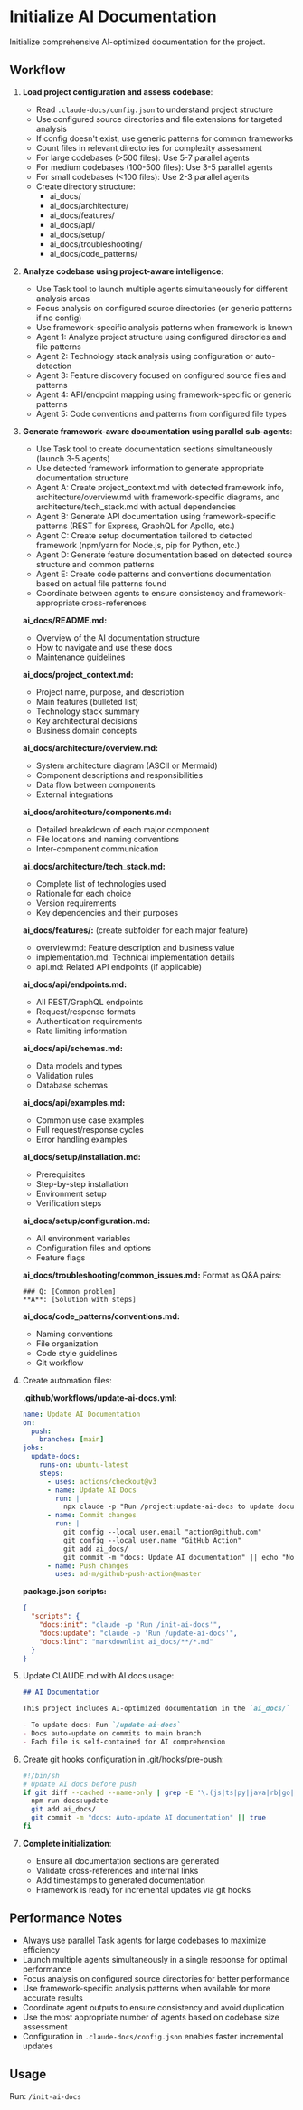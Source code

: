 # Initialize AI Documentation

Initialize comprehensive AI-optimized documentation for the project.

## Workflow

1. **Load project configuration and assess codebase**:
   - Read `.claude-docs/config.json` to understand project structure
   - Use configured source directories and file extensions for targeted analysis
   - If config doesn't exist, use generic patterns for common frameworks
   - Count files in relevant directories for complexity assessment
   - For large codebases (>500 files): Use 5-7 parallel agents
   - For medium codebases (100-500 files): Use 3-5 parallel agents
   - For small codebases (<100 files): Use 2-3 parallel agents
   - Create directory structure:
     - ai_docs/
     - ai_docs/architecture/
     - ai_docs/features/
     - ai_docs/api/
     - ai_docs/setup/
     - ai_docs/troubleshooting/
     - ai_docs/code_patterns/

2. **Analyze codebase using project-aware intelligence**:
   - Use Task tool to launch multiple agents simultaneously for different analysis areas
   - Focus analysis on configured source directories (or generic patterns if no config)
   - Use framework-specific analysis patterns when framework is known
   - Agent 1: Analyze project structure using configured directories and file patterns
   - Agent 2: Technology stack analysis using configuration or auto-detection
   - Agent 3: Feature discovery focused on configured source files and patterns  
   - Agent 4: API/endpoint mapping using framework-specific or generic patterns
   - Agent 5: Code conventions and patterns from configured file types

3. **Generate framework-aware documentation using parallel sub-agents**:
   - Use Task tool to create documentation sections simultaneously (launch 3-5 agents)
   - Use detected framework information to generate appropriate documentation structure
   - Agent A: Create project_context.md with detected framework info, architecture/overview.md with framework-specific diagrams, and architecture/tech_stack.md with actual dependencies
   - Agent B: Generate API documentation using framework-specific patterns (REST for Express, GraphQL for Apollo, etc.)
   - Agent C: Create setup documentation tailored to detected framework (npm/yarn for Node.js, pip for Python, etc.)
   - Agent D: Generate feature documentation based on detected source structure and common patterns
   - Agent E: Create code patterns and conventions documentation based on actual file patterns found
   - Coordinate between agents to ensure consistency and framework-appropriate cross-references

   **ai_docs/README.md:**
   - Overview of the AI documentation structure
   - How to navigate and use these docs
   - Maintenance guidelines

   **ai_docs/project_context.md:**
   - Project name, purpose, and description
   - Main features (bulleted list)
   - Technology stack summary
   - Key architectural decisions
   - Business domain concepts

   **ai_docs/architecture/overview.md:**
   - System architecture diagram (ASCII or Mermaid)
   - Component descriptions and responsibilities
   - Data flow between components
   - External integrations

   **ai_docs/architecture/components.md:**
   - Detailed breakdown of each major component
   - File locations and naming conventions
   - Inter-component communication

   **ai_docs/architecture/tech_stack.md:**
   - Complete list of technologies used
   - Rationale for each choice
   - Version requirements
   - Key dependencies and their purposes

   **ai_docs/features/:** (create subfolder for each major feature)
   - overview.md: Feature description and business value
   - implementation.md: Technical implementation details
   - api.md: Related API endpoints (if applicable)

   **ai_docs/api/endpoints.md:**
   - All REST/GraphQL endpoints
   - Request/response formats
   - Authentication requirements
   - Rate limiting information

   **ai_docs/api/schemas.md:**
   - Data models and types
   - Validation rules
   - Database schemas

   **ai_docs/api/examples.md:**
   - Common use case examples
   - Full request/response cycles
   - Error handling examples

   **ai_docs/setup/installation.md:**
   - Prerequisites
   - Step-by-step installation
   - Environment setup
   - Verification steps

   **ai_docs/setup/configuration.md:**
   - All environment variables
   - Configuration files and options
   - Feature flags

   **ai_docs/troubleshooting/common_issues.md:**
   Format as Q&A pairs:
   ```
   ### Q: [Common problem]
   **A**: [Solution with steps]
   ```

   **ai_docs/code_patterns/conventions.md:**
   - Naming conventions
   - File organization
   - Code style guidelines
   - Git workflow

4. Create automation files:

   **.github/workflows/update-ai-docs.yml:**
   ```yaml
   name: Update AI Documentation
   on:
     push:
       branches: [main]
   jobs:
     update-docs:
       runs-on: ubuntu-latest
       steps:
         - uses: actions/checkout@v3
         - name: Update AI Docs
           run: |
             npx claude -p "Run /project:update-ai-docs to update documentation"
         - name: Commit changes
           run: |
             git config --local user.email "action@github.com"
             git config --local user.name "GitHub Action"
             git add ai_docs/
             git commit -m "docs: Update AI documentation" || echo "No changes"
         - name: Push changes
           uses: ad-m/github-push-action@master
   ```

   **package.json scripts:**
   ```json
   {
     "scripts": {
       "docs:init": "claude -p 'Run /init-ai-docs'",
       "docs:update": "claude -p 'Run /update-ai-docs'",
       "docs:lint": "markdownlint ai_docs/**/*.md"
     }
   }
   ```

5. Update CLAUDE.md with AI docs usage:
   ```markdown
   ## AI Documentation
   
   This project includes AI-optimized documentation in the `ai_docs/` folder.
   
   - To update docs: Run `/update-ai-docs`
   - Docs auto-update on commits to main branch
   - Each file is self-contained for AI comprehension
   ```

6. Create git hooks configuration in .git/hooks/pre-push:
   ```bash
   #!/bin/sh
   # Update AI docs before push
   if git diff --cached --name-only | grep -E '\.(js|ts|py|java|rb|go|php|c|cpp|cs|rs|swift|kt|scala|clj|ex|erl|pl|r|m|h)$'; then
     npm run docs:update
     git add ai_docs/
     git commit -m "docs: Auto-update AI documentation" || true
   fi
   ```

7. **Complete initialization**:
   - Ensure all documentation sections are generated
   - Validate cross-references and internal links
   - Add timestamps to generated documentation
   - Framework is ready for incremental updates via git hooks

## Performance Notes
- Always use parallel Task agents for large codebases to maximize efficiency
- Launch multiple agents simultaneously in a single response for optimal performance
- Focus analysis on configured source directories for better performance
- Use framework-specific analysis patterns when available for more accurate results
- Coordinate agent outputs to ensure consistency and avoid duplication
- Use the most appropriate number of agents based on codebase size assessment
- Configuration in `.claude-docs/config.json` enables faster incremental updates

## Usage
Run: `/init-ai-docs`